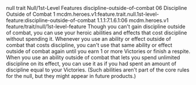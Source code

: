 <ability>
  <metadata>
    <class>null</class>
    <feature_type>trait</feature_type>
    <file_dpath>Null/1st-Level Features</file_dpath>
    <item_id>discipline-outside-of-combat</item_id>
    <item_index>06</item_index>
    <item_name>Discipline Outside of Combat</item_name>
    <level>1</level>
    <scc>mcdm.heroes.v1:feature.trait.null.1st-level-feature:discipline-outside-of-combat</scc>
    <scdc>1.1.1:7.1.6.1:06</scdc>
    <source>mcdm.heroes.v1</source>
    <type>feature/trait/null/1st-level-feature</type>
  </metadata>
  <effects>
    <effect type="mundane">Though you can&apos;t gain discipline outside of combat, you can use your heroic abilities and effects that cost discipline without spending it. Whenever you use an ability or effect outside of combat that costs discipline, you can&apos;t use that same ability or effect outside of combat again until you earn 1 or more Victories or finish a respite.
When you use an ability outside of combat that lets you spend unlimited discipline on its effect, you can use it as if you had spent an amount of discipline equal to your Victories. (Such abilities aren&apos;t part of the core rules for the null, but they might appear in future products.)</effect>
  </effects>
</ability>
